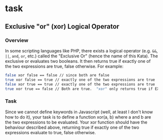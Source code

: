 # task

## Exclusive "or" (xor) Logical Operator

### Overview

In some scripting languages like PHP, there exists a logical operator (e.g. `&&`, `||`, `and`, `or`, etc.) called the "Exclusive Or" (hence the name of this Kata). The exclusive or evaluates two booleans. It then returns true if exactly one of the two expressions are true, false otherwise. For example:

```bash
false xor false == false // since both are false
true xor false == true // exactly one of the two expressions are true
false xor true == true // exactly one of the two expressions are true
true xor true == false // Both are true.  "xor" only returns true if EXACTLY one of the two expressions evaluate to true.
```

### Task

Since we cannot define keywords in Javascript (well, at least I don't know how to do it), your task is to define a function xor(a, b) where a and b are the two expressions to be evaluated. Your xor function should have the behaviour described above, returning true if exactly one of the two expressions evaluate to true, false otherwise.

